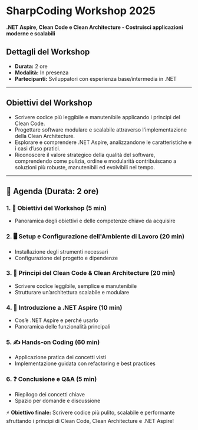 # SharpCoding Workshop 2025  
**.NET Aspire, Clean Code e Clean Architecture - Costruisci applicazioni moderne e scalabili**  

## Dettagli del Workshop  
- **Durata:** 2 ore  
- **Modalità:** In presenza  
- **Partecipanti:** Sviluppatori con esperienza base/intermedia in .NET  

---

## Obiettivi del Workshop  
- Scrivere codice più leggibile e manutenibile applicando i principi del Clean Code.
- Progettare software modulare e scalabile attraverso l'implementazione della Clean Architecture.
- Esplorare e comprendere .NET Aspire, analizzandone le caratteristiche e i casi d’uso pratici.
- Riconoscere il valore strategico della qualità del software, comprendendo come pulizia, ordine e modularità contribuiscano a soluzioni più robuste, manutenibili ed evolvibili nel tempo.

---

## 📅 Agenda (Durata: 2 ore)  

### 1. 🎯 Obiettivi del Workshop (5 min)  
   - Panoramica degli obiettivi e delle competenze chiave da acquisire  

### 2. 🖥️ Setup e Configurazione dell'Ambiente di Lavoro (20 min)  
   - Installazione degli strumenti necessari  
   - Configurazione del progetto e dipendenze

### 3. 🧼 Principi del Clean Code & Clean Architecture (20 min)  
   - Scrivere codice leggibile, semplice e manutenibile  
   - Strutturare un’architettura scalabile e modulare  

### 4. 🚀 Introduzione a .NET Aspire (10 min)  
   - Cos’è .NET Aspire e perché usarlo  
   - Panoramica delle funzionalità principali  

### 5. ✍️ Hands-on Coding (60 min)  
   - Applicazione pratica dei concetti visti  
   - Implementazione guidata con refactoring e best practices  

### 6. ❓ Conclusione e Q&A (5 min)  
   - Riepilogo dei concetti chiave  
   - Spazio per domande e discussione  

⚡ **Obiettivo finale:** Scrivere codice più pulito, scalabile e performante sfruttando i principi di Clean Code, Clean Architecture e .NET Aspire!  
